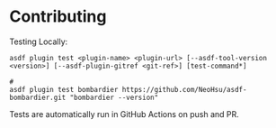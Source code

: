 # Contributing

Testing Locally:

```shell
asdf plugin test <plugin-name> <plugin-url> [--asdf-tool-version <version>] [--asdf-plugin-gitref <git-ref>] [test-command*]

#
asdf plugin test bombardier https://github.com/NeoHsu/asdf-bombardier.git "bombardier --version"
```

Tests are automatically run in GitHub Actions on push and PR.
